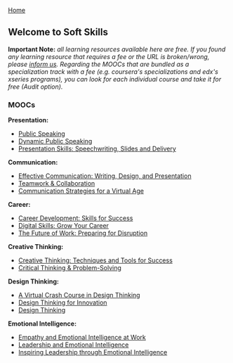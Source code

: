 [Home](index.md)
## Welcome to Soft Skills

**Important Note:** *all learning resources available here are free. If you found any learning resource that requires a fee or the URL is broken/wrong, please [inform us](https://github.com/ayshahrah/seg/issues). Regarding the MOOCs that are bundled as a specialization track with a fee (e.g. coursera's specializations and edx's xseries programs), you can look for each individual course and take it for free (Audit option).*

### MOOCs

**Presentation:**

- [Public Speaking](https://www.edx.org/course/public-speaking-ritx-skills105x-0)
- [Dynamic Public Speaking](https://www.coursera.org/specializations/public-speaking)
- [Presentation Skills: Speechwriting, Slides and Delivery](https://www.coursera.org/specializations/presentation-skills)

**Communication:**

- [Effective Communication: Writing, Design, and Presentation](https://www.coursera.org/specializations/effective-business-communication)
- [Teamwork & Collaboration](https://www.edx.org/course/teamwork-collaboration-ritx-skills102x-0)
- [Communication Strategies for a Virtual Age](https://www.coursera.org/learn/communication-strategies-virtual-age)

**Career:**
- [Career Development: Skills for Success](https://www.edx.org/xseries/career-development-skills-success)
- [Digital Skills: Grow Your Career](https://www.futurelearn.com/courses/digital-skills-grow-your-career)
- [The Future of Work: Preparing for Disruption](https://www.edx.org/course/the-future-of-work-preparing-for-disruption-2)

**Creative Thinking:**
- [Creative Thinking: Techniques and Tools for Success](https://www.edx.org/course/creative-thinking-techniques-0)
- [Critical Thinking & Problem-Solving](https://www.edx.org/course/critical-thinking-problem-solving-ritx-skills103x)

**Design Thinking:**
- [A Virtual Crash Course in Design Thinking](https://dschool.stanford.edu/resources/a-virtual-crash-course-in-design-thinking)
- [Design Thinking for Innovation](https://www.coursera.org/learn/uva-darden-design-thinking-innovation)
- [Design Thinking](https://www.edx.org/micromasters/design-thinking)

**Emotional Intelligence:**

- [Empathy and Emotional Intelligence at Work](https://www.edx.org/course/empathy-emotional-intelligence-work-uc-berkeleyx-gg203x)
- [Leadership and Emotional Intelligence](https://www.coursera.org/learn/emotional-intelligence-in-leadership)
- [Inspiring Leadership through Emotional Intelligence](https://www.coursera.org/learn/emotional-intelligence-leadership)



